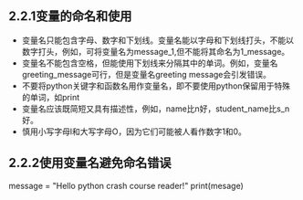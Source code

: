## 2.2.1变量的命名和使用
- 变量名只能包含字母、数字和下划线。变量名能以字母和下划线打头，不能以数字打头，例如，可将变量名为message_1,但不能将其命名为1_message。
- 变量名不能包含空格，但能使用下划线来分隔其中的单词。例如，变量名 greeting_message可行，但是变量名greeting message会引发错误。
- 不要将python关键字和函数名用作变量名，即不要使用python保留用于特殊的单词，如print
- 变量名应该既简短又具有描述性，例如，name比n好，student_name比s_n好。
- 慎用小写字母l和大写字母O，因为它们可能被人看作数字1和0。
## 2.2.2使用变量名避免命名错误
message = "Hello python crash course reader!"
print(mesage)
## 
